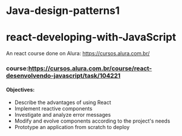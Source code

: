 # Java-design-patterns1


# react-developing-with-JavaScript
An react course done on  Alura: https://cursos.alura.com.br/

### course:https://cursos.alura.com.br/course/react-desenvolvendo-javascript/task/104221

#### Objectives:
- Describe the advantages of using React
- Implement reactive components
- Investigate and analyze error messages
- Modify and evolve components according to the project's needs
- Prototype an application from scratch to deploy
